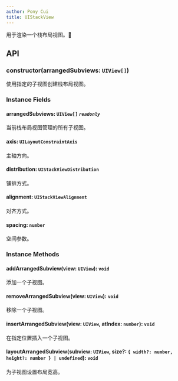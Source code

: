 ```yaml
---
author: Pony Cui
title: UIStackView
---
```


用于渲染一个栈布局视图。

## API

### constructor(arrangedSubviews: `UIView[]`)
使用指定的子视图创建栈布局视图。

### Instance Fields

#### arrangedSubviews: `UIView[]` *`readonly`*
当前栈布局视图管理的所有子视图。

#### axis: `UILayoutConstraintAxis`
主轴方向。

#### distribution: `UIStackViewDistribution`
铺排方式。

#### alignment: `UIStackViewAlignment`
对齐方式。

#### spacing: `number`
空间参数。

### Instance Methods

#### addArrangedSubview(view: `UIView`): `void`
添加一个子视图。

#### removeArrangedSubview(view: `UIView`): `void`
移除一个子视图。

#### insertArrangedSubview(view: `UIView`, atIndex: `number`): `void`
在指定位置插入一个子视图。

#### layoutArrangedSubview(subview: `UIView`, size?: `{ width?: number, height?: number } | undefined`): `void`
为子视图设置布局宽高。